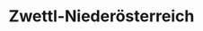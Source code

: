 ---
title: Zwettl-Niederösterreich
url: /zwettl-niederoesterreich/
latitude: 48.604
longitude: 15.168
---